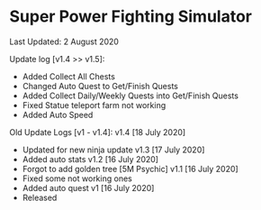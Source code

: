 # Super Power Fighting Simulator

Last Updated: 2 August 2020

Update log [v1.4 >> v1.5]:
- Added Collect All Chests
- Changed Auto Quest to Get/Finish Quests
- Added Collect Daily/Weekly Quests into Get/Finish Quests
- Fixed Statue teleport farm not working
- Added Auto Speed

Old Update Logs [v1 - v1.4]:
v1.4 [18 July 2020]
- Updated for new ninja update
v1.3 [17 July 2020]
- Added auto stats
v1.2 [16 July 2020]
- Forgot to add golden tree [5M Psychic]
v1.1 [16 July 2020]
- Fixed some not working ones
- Added auto quest
v1 [16 July 2020]
- Released